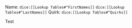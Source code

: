Name: `dice:[[Lookup Tables#^FirstNames]]` `dice:[[Lookup Tables#^LastNames]]`
Quirk: `dice:[[Lookup Tables#^Quirks]]`

Test
